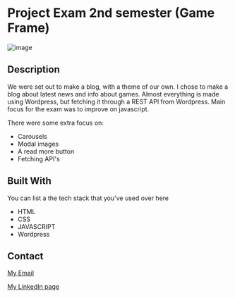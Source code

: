 # Project Exam 2nd semester (Game Frame)

![image](https://user-images.githubusercontent.com/52622303/164316813-4b12d99f-aeb7-4069-85cf-e72b3a50ac99.png)

## Description

We were set out to make a blog, with a theme of our own. I chose to make a blog about latest news and info about games.
Almost everything is made using Wordpress, but fetching it through a REST API from Wordpress. Main focus for the exam 
was to improve on javascript. 



There were some extra focus on:

- Carousels
- Modal images
- A read more button
- Fetching API's

## Built With

You can list a the tech stack that you've used over here

- HTML
- CSS
- JAVASCRIPT
- Wordpress

## Contact

[My Email](phm@live.no)

[My LinkedIn page](https://www.linkedin.com/in/phillip-mikalsen-4265a421a/)
